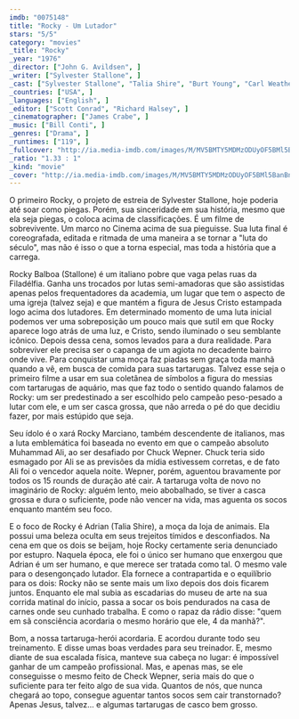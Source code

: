 ```yaml
---
imdb: "0075148"
title: "Rocky - Um Lutador"
stars: "5/5"
category: "movies"
_title: "Rocky"
_year: "1976"
_director: ["John G. Avildsen", ]
_writer: ["Sylvester Stallone", ]
_cast: ["Sylvester Stallone", "Talia Shire", "Burt Young", "Carl Weathers", "Burgess Meredith", "Thayer David", "Joe Spinell", "Jimmy Gambina", "Bill Baldwin", ]
_countries: ["USA", ]
_languages: ["English", ]
_editor: ["Scott Conrad", "Richard Halsey", ]
_cinematographer: ["James Crabe", ]
_music: ["Bill Conti", ]
_genres: ["Drama", ]
_runtimes: ["119", ]
_fullcover: "http://ia.media-imdb.com/images/M/MV5BMTY5MDMzODUyOF5BMl5BanBnXkFtZTcwMTQ3NTMyNA@@.jpg"
_ratio: "1.33 : 1"
_kind: "movie"
_cover: "http://ia.media-imdb.com/images/M/MV5BMTY5MDMzODUyOF5BMl5BanBnXkFtZTcwMTQ3NTMyNA@@._V1._SX93_SY140_.jpg"
---
```

O primeiro Rocky, o projeto de estreia de Sylvester Stallone, hoje poderia até soar como piegas. Porém, sua sinceridade em sua história, mesmo que ela seja piegas, o coloca acima de classificações. É um filme de sobrevivente. Um marco no Cinema acima de sua pieguisse. Sua luta final é coreografada, editada e ritmada de uma maneira a se tornar a "luta do século", mas não é isso o que a torna especial, mas toda a história que a carrega.

Rocky Balboa (Stallone) é um italiano pobre que vaga pelas ruas da Filadélfia. Ganha uns trocados por lutas semi-amadoras que são assistidas apenas pelos frequentadores da academia, um lugar que tem o aspecto de uma igreja (talvez seja) e que mantém a figura de Jesus Cristo estampada logo acima dos lutadores. Em determinado momento de uma luta inicial podemos ver uma sobreposição um pouco mais que sutil em que Rocky aparece logo atrás de uma luz, e Cristo, sendo iluminado o seu semblante icônico. Depois dessa cena, somos levados para a dura realidade. Para sobreviver ele precisa ser o capanga de um agiota no decadente bairro onde vive. Para conquistar uma moça faz piadas sem graça toda manhã quando a vê, em busca de comida para suas tartarugas. Talvez esse seja o primeiro filme a usar em sua coletânea de símbolos a figura do messias com tartarugas de aquário, mas que faz todo o sentido quando falamos de Rocky: um ser predestinado a ser escolhido pelo campeão peso-pesado a lutar com ele, e um ser casca grossa, que não arreda o pé do que decidiu fazer, por mais estúpido que seja.

Seu ídolo é o xará Rocky Marciano, também descendente de italianos, mas a luta emblemática foi baseada no evento em que o campeão absoluto Muhammad Ali, ao ser desafiado por Chuck Wepner. Chuck teria sido esmagado por Ali se as previsões da mídia estivessem corretas, e de fato Ali foi o vencedor aquela noite. Wepner, porém, aguentou bravamente por todos os 15 rounds de duração até cair. A tartaruga volta de novo no imaginário de Rocky: alguém lento, meio abobalhado, se tiver a casca grossa e dura o suficiente, pode não vencer na vida, mas aguenta os socos enquanto mantém seu foco.

E o foco de Rocky é Adrian (Talia Shire), a moça da loja de animais. Ela possui uma beleza oculta em seus trejeitos tímidos e desconfiados. Na cena em que os dois se beijam, hoje Rocky certamente seria denunciado por estupro. Naquela época, ele foi o único ser humano que enxergou que Adrian é um ser humano, e que merece ser tratada como tal. O mesmo vale para o desengonçado lutador. Ela fornece a contrapartida e o equilíbrio para os dois: Rocky não se sente mais um lixo depois dos dois ficarem juntos. Enquanto ele mal subia as escadarias do museu de arte na sua corrida matinal do início, passa a socar os bois pendurados na casa de carnes onde seu cunhado trabalha. E como o rapaz da rádio disse: "quem em sã consciência acordaria o mesmo horário que ele, 4 da manhã?".

Bom, a nossa tartaruga-herói acordaria. E acordou durante todo seu treinamento. E disse umas boas verdades para seu treinador. E, mesmo diante de sua escalada física, manteve sua cabeça no lugar: é impossível ganhar de um campeão profissional. Mas, e apenas mas, se ele conseguisse o mesmo feito de Check Wepner, seria mais do que o suficiente para ter feito algo de sua vida. Quantos de nós, que nunca chegará ao topo, consegue aguentar tantos socos sem cair transtornado? Apenas Jesus, talvez... e algumas tartarugas de casco bem grosso.
